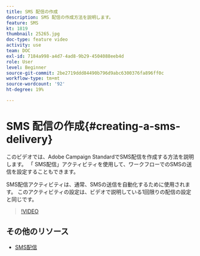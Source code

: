 ```yaml
---
title: SMS 配信の作成
description: SMS 配信の作成方法を説明します。
feature: SMS
kt: 1819
thumbnail: 25265.jpg
doc-type: feature video
activity: use
team: DOC
exl-id: 7184a998-a4d7-4ad8-9b29-4504088eeb4d
role: User
level: Beginner
source-git-commit: 2be2719ddd84490b796d9abc6300376fa896ff0c
workflow-type: tm+mt
source-wordcount: '92'
ht-degree: 19%

---
```


# SMS 配信の作成{#creating-a-sms-delivery}

このビデオでは、Adobe Campaign StandardでSMS配信を作成する方法を説明します。 「 SMS配信」アクティビティを使用して、ワークフローでのSMSの送信を設定することもできます。

SMS配信アクティビティは、通常、SMSの送信を自動化するために使用されます。 このアクティビティの設定は、ビデオで説明している1回限りの配信の設定と同じです。

>[!VIDEO](https://video.tv.adobe.com/v/25265/?quality=12)

## その他のリソース

* [SMS配信](https://docs.adobe.com/content/help/en/campaign-standard/using/managing-processes-and-data/channel-activities/sms-delivery.html#configuration)
